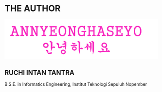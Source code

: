 # THE AUTHOR

![Screenshot](img/anyeong.png)

## RUCHI INTAN TANTRA
B.S.E. in Informatics Engineering, Institut Teknologi Sepuluh Nopember
